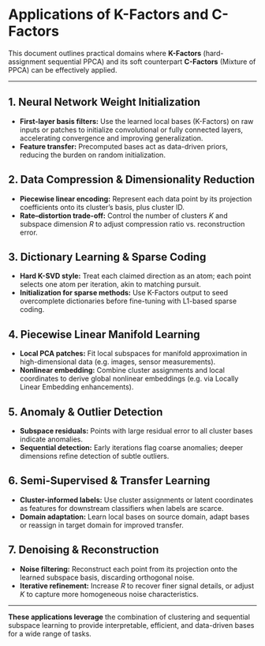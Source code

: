 # Applications of K-Factors and C-Factors

This document outlines practical domains where **K-Factors** (hard-assignment sequential PPCA) and its soft counterpart **C-Factors** (Mixture of PPCA) can be effectively applied.

---

## 1. Neural Network Weight Initialization

* **First-layer basis filters:** Use the learned local bases (K-Factors) on raw inputs or patches to initialize convolutional or fully connected layers, accelerating convergence and improving generalization.
* **Feature transfer:** Precomputed bases act as data-driven priors, reducing the burden on random initialization.

## 2. Data Compression & Dimensionality Reduction

* **Piecewise linear encoding:** Represent each data point by its projection coefficients onto its cluster’s basis, plus cluster ID.
* **Rate–distortion trade-off:** Control the number of clusters $K$ and subspace dimension $R$ to adjust compression ratio vs. reconstruction error.

## 3. Dictionary Learning & Sparse Coding

* **Hard K-SVD style:** Treat each claimed direction as an atom; each point selects one atom per iteration, akin to matching pursuit.
* **Initialization for sparse methods:** Use K-Factors output to seed overcomplete dictionaries before fine-tuning with L1-based sparse coding.

## 4. Piecewise Linear Manifold Learning

* **Local PCA patches:** Fit local subspaces for manifold approximation in high-dimensional data (e.g. images, sensor measurements).
* **Nonlinear embedding:** Combine cluster assignments and local coordinates to derive global nonlinear embeddings (e.g. via Locally Linear Embedding enhancements).

## 5. Anomaly & Outlier Detection

* **Subspace residuals:** Points with large residual error to all cluster bases indicate anomalies.
* **Sequential detection:** Early iterations flag coarse anomalies; deeper dimensions refine detection of subtle outliers.

## 6. Semi-Supervised & Transfer Learning

* **Cluster-informed labels:** Use cluster assignments or latent coordinates as features for downstream classifiers when labels are scarce.
* **Domain adaptation:** Learn local bases on source domain, adapt bases or reassign in target domain for improved transfer.

## 7. Denoising & Reconstruction

* **Noise filtering:** Reconstruct each point from its projection onto the learned subspace basis, discarding orthogonal noise.
* **Iterative refinement:** Increase $R$ to recover finer signal details, or adjust $K$ to capture more homogeneous noise characteristics.

---

**These applications leverage** the combination of clustering and sequential subspace learning to provide interpretable, efficient, and data-driven bases for a wide range of tasks.
